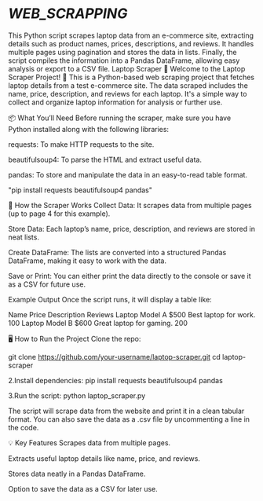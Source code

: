 # _WEB_SCRAPPING_
This Python script scrapes laptop data from an e-commerce site, extracting details such as product names, prices, descriptions, and reviews. It handles multiple pages using pagination and stores the data in lists. Finally, the script compiles the information into a Pandas DataFrame, allowing easy analysis or export to a CSV file.
Laptop Scraper
🌟 Welcome to the Laptop Scraper Project! 🌟
This is a Python-based web scraping project that fetches laptop details from a test e-commerce site. The data scraped includes the name, price, description, and reviews for each laptop. It's a simple way to collect and organize laptop information for analysis or further use.

📦 What You’ll Need
Before running the scraper, make sure you have Python installed along with the following libraries:

requests: To make HTTP requests to the site.

beautifulsoup4: To parse the HTML and extract useful data.

pandas: To store and manipulate the data in an easy-to-read table format.

"pip install requests beautifulsoup4 pandas"


📝 How the Scraper Works
Collect Data: It scrapes data from multiple pages (up to page 4 for this example).

Store Data: Each laptop’s name, price, description, and reviews are stored in neat lists.

Create DataFrame: The lists are converted into a structured Pandas DataFrame, making it easy to work with the data.

Save or Print: You can either print the data directly to the console or save it as a CSV for future use.

Example Output
Once the script runs, it will display a table like:

Name	Price	Description	Reviews
Laptop Model A	$500	Best laptop for work.	100
Laptop Model B	$600	Great laptop for gaming.	200

🖥️ How to Run the Project
Clone the repo:


git clone https://github.com/your-username/laptop-scraper.git
cd laptop-scraper

2.Install dependencies:
pip install requests beautifulsoup4 pandas

3.Run the script:
python laptop_scraper.py

The script will scrape data from the website and print it in a clean tabular format. You can also save the data as a .csv file by uncommenting a line in the code.

💡 Key Features
Scrapes data from multiple pages.

Extracts useful laptop details like name, price, and reviews.

Stores data neatly in a Pandas DataFrame.

Option to save the data as a CSV for later use.

